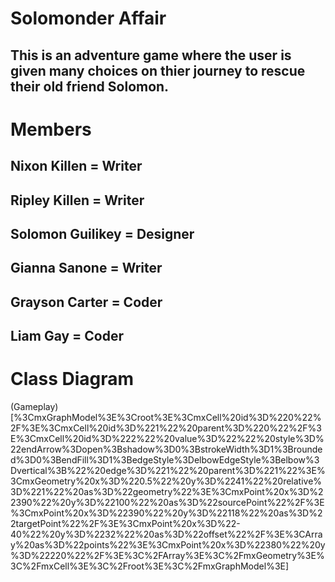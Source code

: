 # Solomonder Affair
## This is an adventure game where the user is given many choices on thier journey to rescue their old friend Solomon. 

# Members
## Nixon Killen = Writer 
## Ripley Killen = Writer
## Solomon Guilikey = Designer
## Gianna Sanone = Writer
## Grayson Carter = Coder
## Liam Gay = Coder
# Class Diagram

(Gameplay)[%3CmxGraphModel%3E%3Croot%3E%3CmxCell%20id%3D%220%22%2F%3E%3CmxCell%20id%3D%221%22%20parent%3D%220%22%2F%3E%3CmxCell%20id%3D%222%22%20value%3D%22%22%20style%3D%22endArrow%3Dopen%3Bshadow%3D0%3BstrokeWidth%3D1%3Brounded%3D0%3BendFill%3D1%3BedgeStyle%3DelbowEdgeStyle%3Belbow%3Dvertical%3B%22%20edge%3D%221%22%20parent%3D%221%22%3E%3CmxGeometry%20x%3D%220.5%22%20y%3D%2241%22%20relative%3D%221%22%20as%3D%22geometry%22%3E%3CmxPoint%20x%3D%22390%22%20y%3D%22100%22%20as%3D%22sourcePoint%22%2F%3E%3CmxPoint%20x%3D%22390%22%20y%3D%22118%22%20as%3D%22targetPoint%22%2F%3E%3CmxPoint%20x%3D%22-40%22%20y%3D%2232%22%20as%3D%22offset%22%2F%3E%3CArray%20as%3D%22points%22%3E%3CmxPoint%20x%3D%22380%22%20y%3D%22220%22%2F%3E%3C%2FArray%3E%3C%2FmxGeometry%3E%3C%2FmxCell%3E%3C%2Froot%3E%3C%2FmxGraphModel%3E]
